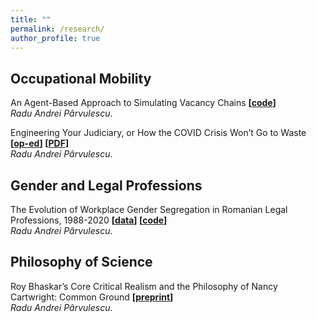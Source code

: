 ```yaml
---
title: ""
permalink: /research/
author_profile: true
---
```


## Occupational Mobility

An Agent-Based Approach to Simulating Vacancy Chains <b>[[code](https://github.com/r-parvulescu/opportunity_chain_simulation)]</b><br>
<i>Radu Andrei Pârvulescu</i>. 

Engineering Your Judiciary, or How the COVID Crisis Won’t Go to Waste <b>[[op-ed](https://discoversociety.org/2020/04/24/engineering-your-judiciary-or-how-the-covid-crisis-wont-go-to-waste/)] [[PDF](https://osf.io/preprints/socarxiv/yrtfb/)]</b><br>
<i>Radu Andrei Pârvulescu</i>. 

## Gender and Legal Professions

The Evolution of Workplace Gender Segregation in Romanian Legal Professions, 1988-2020 <b>[[data](https://osf.io/gfjke/)] [[code](https://github.com/r-parvulescu/ro_judicial_professions)]</b><br>
<i>Radu Andrei Pârvulescu</i>. 

## Philosophy of Science

Roy Bhaskar’s Core Critical Realism and the Philosophy of Nancy Cartwright: Common Ground <b>[[preprint](https://osf.io/preprints/socarxiv/vtj23/)]</b><br>
<i>Radu Andrei Pârvulescu</i>.
